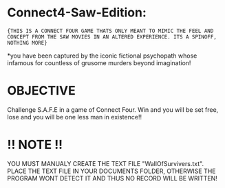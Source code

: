 # Connect4-Saw-Edition:
    {THIS IS A CONNECT FOUR GAME THATS ONLY MEANT TO MIMIC THE FEEL AND CONCEPT FROM THE SAW MOVIES IN AN ALTERED EXPERIENCE. ITS A SPINOFF, NOTHING MORE}

*you have been captured by the iconic fictional psychopath whose infamous for countless of grusome murders beyond imagination!

# OBJECTIVE
Challenge S.A.F.E in a game of Connect Four. Win and you will be set free, lose and you will be one less man in existence!!



# !! NOTE !!
YOU MUST MANUALY CREATE THE TEXT FILE "WallOfSurvivers.txt". PLACE THE TEXT FILE IN YOUR DOCUMENTS FOLDER, OTHERWISE THE PROGRAM WONT DETECT IT AND THUS NO RECORD WILL BE WRITTEN!
